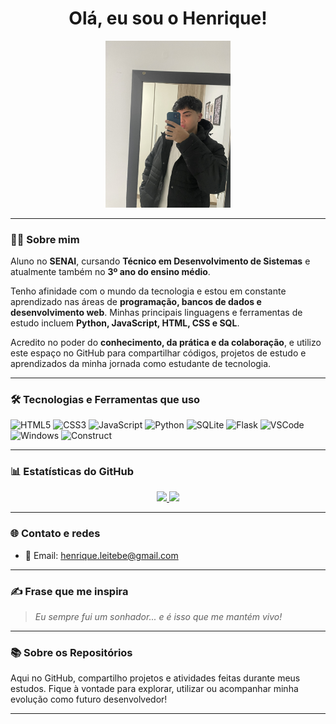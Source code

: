 <h1 align="center">Olá, eu sou o Henrique!</h1>

<p align="center">
  <img src="https://github.com/henriquelima777/henriquelima777/blob/main/assets/IMG_2586.JPEG" alt="Eu" width="200"/>
</p>

---

### 👨‍🎓 Sobre mim

Aluno no **SENAI**, cursando **Técnico em Desenvolvimento de Sistemas** e atualmente também no **3º ano do ensino médio**.

Tenho afinidade com o mundo da tecnologia e estou em constante aprendizado nas áreas de **programação, bancos de dados e desenvolvimento web**. Minhas principais linguagens e ferramentas de estudo incluem **Python, JavaScript, HTML, CSS e SQL**.

Acredito no poder do **conhecimento, da prática e da colaboração**, e utilizo este espaço no GitHub para compartilhar códigos, projetos de estudo e aprendizados da minha jornada como estudante de tecnologia.

---

### 🛠️ Tecnologias e Ferramentas que uso

<p align="left">
  <img src="https://cdn.jsdelivr.net/gh/devicons/devicon/icons/html5/html5-original.svg" alt="HTML5" width="40" height="40"/>
  <img src="https://cdn.jsdelivr.net/gh/devicons/devicon/icons/css3/css3-original.svg" alt="CSS3" width="40" height="40"/>
  <img src="https://cdn.jsdelivr.net/gh/devicons/devicon/icons/javascript/javascript-original.svg" alt="JavaScript" width="40" height="40"/>
  <img src="https://cdn.jsdelivr.net/gh/devicons/devicon/icons/python/python-original.svg" alt="Python" width="40" height="40"/>
  <img src="https://cdn.jsdelivr.net/gh/devicons/devicon/icons/sqlite/sqlite-original.svg" alt="SQLite" width="40" height="40"/>
  <img src="https://cdn.jsdelivr.net/gh/devicons/devicon/icons/flask/flask-original.svg" alt="Flask" width="40" height="40"/>
  <img src="https://cdn.jsdelivr.net/gh/devicons/devicon/icons/vscode/vscode-original.svg" alt="VSCode" width="40" height="40"/>
  <img src="https://cdn.jsdelivr.net/gh/devicons/devicon/icons/windows8/windows8-original.svg" alt="Windows" width="40" height="40"/>
  <img src="https://upload.wikimedia.org/wikipedia/commons/7/79/Construct_3_Logo.svg" alt="Construct" width="40" height="40"/>
</p>

---

### 📊 Estatísticas do GitHub

<div align="center">
  <a href="https://github.com/henriquelima777">
    <img height="180em" src="https://github-readme-stats.vercel.app/api?username=henriquelima777&show_icons=true&theme=dracula&include_all_commits=true&count_private=true"/>
    <img height="180em" src="https://github-readme-stats.vercel.app/api/top-langs/?username=henriquelima777&layout=compact&langs_count=10&theme=dracula"/>
  </a>
</div>

---

### 🌐 Contato e redes

- 📧 Email: henrique.leitebe@gmail.com

---

### ✍️ Frase que me inspira

> *Eu sempre fui um sonhador... e é isso que me mantém vivo!*

---

### 📚 Sobre os Repositórios

Aqui no GitHub, compartilho projetos e atividades feitas durante meus estudos. Fique à vontade para explorar, utilizar ou acompanhar minha evolução como futuro desenvolvedor!

---
